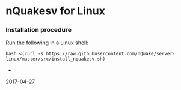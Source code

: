 nQuakesv for Linux
======

### Installation procedure

Run the following in a Linux shell:

```
bash <(curl -s https://raw.githubusercontent.com/nQuake/server-linux/master/src/install_nquakesv.sh)
```

-
2017-04-27
